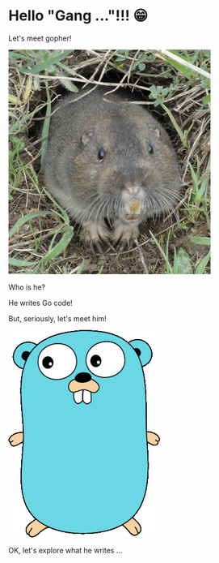 # Hello "Gang ..."!!! 😁

Let's meet gopher!

![Image here?](images/gopher.jpg)

Who is he?

He writes Go code!

But, seriously, let's meet him!

![Image here?](images/golang.png)

OK, let's explore what he writes ...
